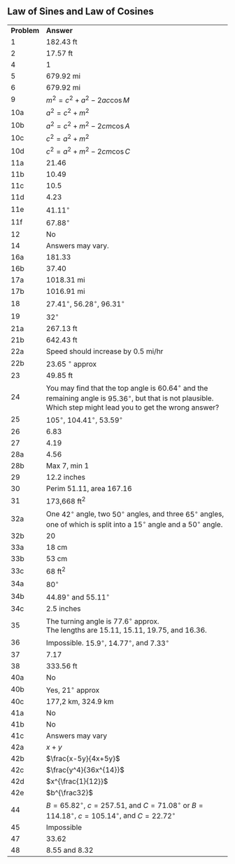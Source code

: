 

## Law of Sines and Law of Cosines


|||
|-------|------|
|**Problem**|**Answer**|
1|182.43 ft
2|17.57 ft
4|1
5|679.92 mi
6|679.92 mi
9|$m^2 = c^2 + a^2 - 2ac \cos M$
10a|$a^2 = c^2 + m^2$
10b|$a^2 = c^2 + m^2 - 2cm \cos A$
10c|$c^2 = a^2 + m^2$
10d|$c^2 = a^2 + m^2 - 2cm \cos C$
11a|21.46
11b|10.49
11c|10.5
11d|4.23
11e|$41.11^\circ$
11f|$67.88^\circ$
12|No
14|Answers may vary.
16a|181.33
16b|37.40
17a|1018.31 mi
17b|1016.91 mi
18|$27.41^\circ$, $56.28^\circ$, $96.31^\circ$
19|$32^\circ$
21a|267.13 ft
21b|642.43 ft
22a|Speed should increase by 0.5 mi/hr
22b|23.65 $^\circ$ approx
23|49.85 ft
24|You may find that the top angle is $60.64^\circ$ and the remaining angle is $95.36^\circ$, but that is not plausible. Which step might lead you to get the wrong answer?
25|$105^\circ$, $104.41^\circ$, $53.59^\circ$
26|6.83
27|4.19
28a|4.56
28b|Max 7, min 1
29|12.2 inches
30|Perim 51.11, area 167.16
31|173,668 ft$^2$
32a|One $42^\circ$ angle, two $50^\circ$ angles, and three $65^\circ$ angles, one of which is split into a $15^\circ$ angle and a $50^\circ$ angle.
32b|20
33a|18 cm
33b|53 cm
33c|68 ft$^2$
34a|$80^\circ$
34b|$44.89^\circ$ and $55.11^\circ$
34c|2.5 inches
35|The turning angle is $77.6^\circ$ approx.<br> The lengths are 15.11, 15.11, 19.75, and 16.36.
36|Impossible. $15.9^\circ$, $14.77^\circ$, and $7.33^\circ$
37|7.17
38|333.56 ft
40a|No
40b|Yes, $21^\circ$ approx
40c|177,2 km, 324.9 km
41a|No
41b|No
41c|Answers may vary
42a|$x+y$
42b|$\frac{x-5y}{4x+5y}$
42c|$\frac{y^4}{36x^{14}}$
42d|$x^{\frac{1}{12}}$
42e|$b^{\frac32}$
44|$B=65.82^\circ$, $c=257.51$, and $C=71.08^\circ$ or $B=114.18^\circ$, $c=105.14^\circ$, and $C=22.72^\circ$
45|Impossible
47|33.62
48|8.55 and 8.32



